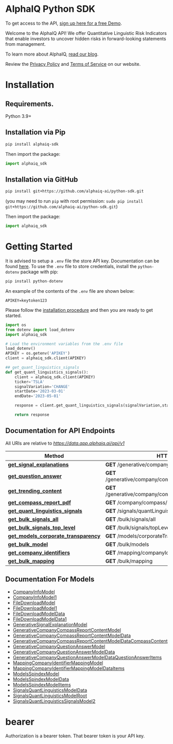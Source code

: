 # AlphaIQ Python SDK
To get access to the API, [sign up here for a free Demo](https://consilience.ai/get-started).

Welcome to the AlphaIQ API! We offer Quantitative Linguistic Risk Indicators that enable investors to uncover hidden risks in forward-looking statements from management.

To learn more about AlphaIQ, [read our blog](https://consilience.ai/blog).

Review the [Privacy Policy](https://alphaiq.ai/privacy-policy/) and [Terms of Service](https://alphaiq.ai/terms-of-service/) on our website.

# Installation
## Requirements.

Python 3.9+

## Installation via Pip

```sh
pip install alphaiq-sdk
```

Then import the package:

```python
import alphaiq_sdk 
```

## Installation via GitHub

```sh
pip install git+https://github.com/alphaiq-ai/python-sdk.git
```
(you may need to run `pip` with root permission: `sudo pip install git+https://github.com/alphaiq-ai/python-sdk.git`)

Then import the package:
```python
import alphaiq_sdk
```

# Getting Started

It is advised to setup a ```.env``` file the store API key. Documentation can be found [here](https://pypi.org/project/python-dotenv/). To use the ```.env``` file to store credentials, install the ```python-dotenv``` package with pip:

```python
pip install python-dotenv
```

An example of the contents of the ```.env``` file are shown below:

```
APIKEY=keytoken123
```

Please follow the [installation procedure](#installation) and then you are ready to get started.

```python
import os
from dotenv import load_dotenv
import alphaiq_sdk

# Load the environment variables from the .env file
load_dotenv()
APIKEY = os.getenv('APIKEY')
client = alphaiq_sdk.client(APIKEY)

## get_quant_linguistics_signals
def get_quant_linguistics_signals():
    client = alphaiq_sdk.client(APIKEY)
    ticker='TSLA'
    signalVariation='CHANGE'
    startDate='2023-03-01'
    endDate='2023-05-01'

    response = client.get_quant_linguistics_signals(signalVariation,startDate,endDate,ticker=ticker)

    return response
```

## Documentation for API Endpoints

All URIs are relative to *https://data.app.alphaiq.ai/api/v1*

Method | HTTP request | Description
------------- | ------------- | -------------
[**get_signal_explanations**](docs/InvestmentResearchersApi.md#get_signal_explanation) | **GET** /generative/company/signal_explanation/{ticker} | GetSignalExplanations
[**get_question_answer**](docs/InvestmentResearchersApi.md#get_question_answer) | **GET** /generative/company/compass/questionContent/{ticker} | GetQuestionAnswer
[**get_trending_content**](docs/InvestmentResearchersApi.md#get_trending_content) | **GET** /generative/company/compass/reportContent/{ticker} | GetTrendingGenerative
[**get_compass_report_pdf**](docs/InvestmentResearchersApi.md#get_compass_report_pdf) | **GET** /company/compass/reportPDF/{ticker} | CompassReportPDF
[**get_quant_linguistics_signals**](docs/InvestmentResearchersApi.md#get_quant_linguistics_signals) | **GET** /signals/quantLinguistics | SignalsQuantLinguistics
[**get_bulk_signals_all**](docs/InvestmentResearchersApi.md#get_bulk_signals_all) | **GET** /bulk/signals/all | BulkFileSignalsAll
[**get_bulk_signals_top_level**](docs/InvestmentResearchersApi.md#get_bulk_signals_top_level) | **GET** /bulk/signals/topLevel | BulkFileSignalsTopLevel
[**get_models_corporate_transparency**](docs/InvestmentResearchersApi.md#get_models_corporate_transparency) | **GET** /models/corporateTransparency | ModelsCorporateTransparency
[**get_bulk_model**](docs/InvestmentResearchersApi.md#get_bulk_model) | **GET** /bulk/models | BulkFileModels
[**get_company_identifiers**](docs/InvestmentResearchersApi.md#get_company_identifiers) | **GET** /mapping/companyIdentifierMapping | MappingCompanyIdentifiers
[**get_bulk_mapping**](docs/InvestmentResearchersApi.md#get_bulk_mapping) | **GET** /bulk/mapping | BulkFileMapping


## Documentation For Models

 - [CompanyInfoModel](docs/CompanyInfoModel.md)
 - [CompanyInfoModel1](docs/CompanyInfoModel1.md)
 - [FileDownloadModel](docs/FileDownloadModel.md)
 - [FileDownloadModel1](docs/FileDownloadModel1.md)
 - [FileDownloadModelData](docs/FileDownloadModelData.md)
 - [FileDownloadModelData1](docs/FileDownloadModelData1.md)
 - [GenerativeSignalExplanationModel](docs/GenerativeSignalExplanationModel.md)
 - [GenerativeCompanyCompassReportContentModel](docs/GenerativeCompanyCompassReportContentModel.md)
 - [GenerativeCompanyCompassReportContentModelData](docs/GenerativeCompanyCompassReportContentModelData.md)
 - [GenerativeCompanyCompassReportContentModelDataCompassContent](docs/GenerativeCompanyCompassReportContentModelDataCompassContent.md)
 - [GenerativeCompanyQuestionAnswerModel](docs/GenerativeCompanyQuestionAnswerModel.md)
 - [GenerativeCompanyQuestionAnswerModelData](docs/GenerativeCompanyQuestionAnswerModelData.md)
 - [GenerativeCompanyQuestionAnswerModelDataQuestionAnswerItems](docs/GenerativeCompanyQuestionAnswerModelDataQuestionAnswerItems.md)
 - [MappingCompanyIdentifierMappingModel](docs/MappingCompanyIdentifierMappingModel.md)
 - [MappingCompanyIdentifierMappingModelDataItems](docs/MappingCompanyIdentifierMappingModelDataItems.md)
 - [ModelsSpindexModel](docs/ModelsSpindexModel.md)
 - [ModelsSpindexModelData](docs/ModelsSpindexModelData.md)
 - [ModelsSpindexModelItems](docs/ModelsSpindexModelItems.md)
 - [SignalsQuantLinguisticsModelData](docs/SignalsQuantLinguisticsModelData.md)
 - [SignalsQuantLinguisticsModelRoot](docs/SignalsQuantLinguisticsModelRoot.md)
 - [SignalsQuantLinguisticsSignalsModel2](docs/SignalsQuantLinguisticsSignalsModel2.md)

# bearer

Authorization is a bearer token. That bearer token is your API key.

